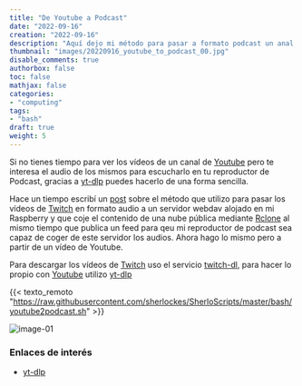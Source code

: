 ```yaml
---
title: "De Youtube a Podcast"
date: "2022-09-16"
creation: "2022-09-16"
description: "Aquí dejo mi método para pasar a formato podcast un anal de youtube"
thumbnail: "images/20220916_youtube_to_podcast_00.jpg"
disable_comments: true
authorbox: false
toc: false
mathjax: false
categories:
- "computing"
tags:
- "bash"
draft: true
weight: 5
---
```

Si no tienes tiempo para ver los vídeos de un canal de [Youtube] pero te interesa el audio de los mismos para escucharlo en tu reproductor de Podcast, gracias a [yt-dlp] puedes hacerlo de una forma sencilla.
<!--more-->

Hace un tiempo escribí un [post] sobre el método que utilizo para pasar los vídeos de [Twitch] en formato audio a un servidor webdav alojado en mi Raspberry y que coje el contenido de una nube pública mediante [Rclone] al mismo tiempo que publica un feed para qeu mi reproductor de podcast sea capaz de coger de este servidor los audios. Ahora hago lo mismo pero a partir de un vídeo de Youtube.

Para descargar los vídeos de [Twitch] uso el servicio [twitch-dl], para hacer lo propio con [Youtube] utilizo [yt-dlp]

{{< texto_remoto "https://raw.githubusercontent.com/sherlockes/SherloScripts/master/bash/youtube2podcast.sh" >}}

![image-01]

### Enlaces de interés
- [yt-dlp](https://github.com/yt-dlp/yt-dlp)

[post]: {{<relref"20220317_bash_python_download_twitch.md">}}
[Rclone]: https://rclone.org
[Twitch]: https://www.twitch.tv
[twitch-dl]: https://twitch-dl.bezdomni.net/introduction.html
[Youtube]: https://www.youtube.com
[yt-dlp]: https://github.com/yt-dlp/yt-dlp

[image-01]: /images/20220916_youtube_to_podcast_01.jpg




